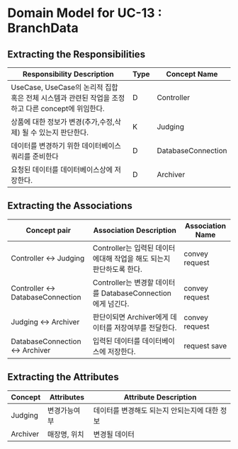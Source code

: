 # Domain Model for UC-13 : BranchData 

## Extracting the Responsibilities

| Responsibility Description                                   | Type | Concept Name |
| ------------------------------------------------------------ | ---- | ------------ |
| UseCase, UseCase의 논리적 집합 혹은 전체 시스템과 관련된 작업을 조정하고 다른 concept에 위임한다.  | D    | Controller   |
| 상품에 대한 정보가 변경(추가,수정,삭제) 될 수 있는지 판단한다.        | K    | Judging    |
| 데이터를 변경하기 위한 데이터베이스 쿼리를 준비한다  | D    | DatabaseConnection   |
| 요청된 데이터를 데이터베이스상에 저장한다.| D   | Archiver   |



## Extracting the Associations

| Concept pair | Association Description | Association Name |
| ------------------ | ----------------------- | ---------------- |
| Controller  <->   Judging | Controller는 입력된 데이터에대해 작업을 해도 되는지 판단하도록 한다.    | convey request |
| Controller  <->  DatabaseConnection  | Controller는 변경할 데이터를 DatabaseConnection에게 넘긴다.   | convey request |
| Judging <-> Archiver | 판단이되면 Archiver에게 데이터를 저장여부를 전달한다.       |  convey request   |
| DatabaseConnection  <->  Archiver  | 입력된 데이터를 데이터베이스에 저장한다.   | request save |


## Extracting the Attributes

| Concept | Attributes | Attribute Description |
| ------- | ---------- | --------------------- |
| Judging  | 변경가능여부 | 데이터를 변경해도 되는지 안되는지에 대한 정보 |
| Archiver | 매장명, 위치 | 변경될 데이터 |

